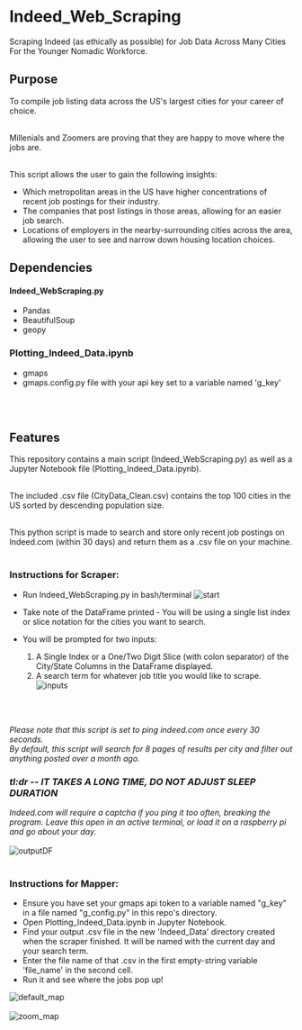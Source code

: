 # Indeed_Web_Scraping
Scraping Indeed (as ethically as possible) for Job Data Across Many Cities For the Younger Nomadic Workforce.


## Purpose
To compile job listing data across the US's largest cities for your career of choice.<br></br>

Millenials and Zoomers are proving that they are happy to move where the jobs are.<br></br>

This script allows the user to gain the following insights:
* Which metropolitan areas in the US have higher concentrations of recent job postings for their industry.
* The companies that post listings in those areas, allowing for an easier job search.
* Locations of employers in the nearby-surrounding cities across the area, allowing the user to see and narrow down housing location choices.


## Dependencies 
#### Indeed_WebScraping.py
* Pandas
* BeautifulSoup
* geopy

### Plotting_Indeed_Data.ipynb
* gmaps
* gmaps.config.py file with your api key set to a variable named 'g_key'

<br></br>
## Features
This repository contains a main script (Indeed_WebScraping.py) as well as a Jupyter Notebook file (Plotting_Indeed_Data.ipynb).<br></br>

The included .csv file (CityData_Clean.csv) contains the top 100 cities in the US sorted by descending population size.<br></br>


This python script is made to search and store only recent job postings on Indeed.com (within 30 days) and return them as a .csv file on your machine.<br></br>

### Instructions for Scraper:
* Run Indeed_WebScraping.py in bash/terminal
![start](https://user-images.githubusercontent.com/14188580/114607448-2c5db980-9c62-11eb-8d42-f0871649fdc3.PNG)

* Take note of the DataFrame printed - You will be using a single list index or slice notation for the cities you want to search.
* You will be prompted for two inputs:
  1. A Single Index or a One/Two Digit Slice (with colon separator) of the City/State Columns in the DataFrame displayed.
  2. A search term for whatever job title you would like to scrape.
![inputs](https://user-images.githubusercontent.com/14188580/114607488-397aa880-9c62-11eb-8ba1-0d562a16fbc6.PNG)

<br></br>

*Please note that this script is set to ping indeed.com once every 30 seconds.*<br>
*By default, this script will search for 8 pages of results per city and filter out anything posted over a month ago.*<br>
### *tl:dr -- IT TAKES A LONG TIME, DO NOT ADJUST SLEEP DURATION*<br>
*Indeed.com will require a captcha if you ping it too often, breaking the program. Leave this open in an active terminal, or load it on a raspberry pi and go about your day.*
<br></br>
![outputDF](https://user-images.githubusercontent.com/14188580/114607521-43041080-9c62-11eb-95d3-0de4f5f9ee02.PNG)
<br><br>

### Instructions for Mapper:
* Ensure you have set your gmaps api token to a variable named "g_key" in a file named "g_config.py" in this repo's directory.
* Open Plotting_Indeed_Data.ipynb in Jupyter Notebook.
* Find your output .csv file in the new 'Indeed_Data' directory created when the scraper finished. It will be named with the current day and your search term.
* Enter the file name of that .csv in the first empty-string variable 'file_name' in the second cell.
* Run it and see where the jobs pop up!

![default_map](https://user-images.githubusercontent.com/14188580/114607599-5adb9480-9c62-11eb-981b-e6f6768fc763.PNG)<br></br>
![zoom_map](https://user-images.githubusercontent.com/14188580/114607605-5ca55800-9c62-11eb-86f0-6fa5be333e32.PNG)




